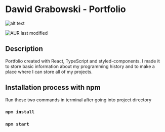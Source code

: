 # Dawid Grabowski - Portfolio

![alt text]('./../public/baner.png')

![AUR last modified](https://img.shields.io/aur/last-modified/dawid-grabowski/portfolio-new)

## Description

Portfolio created with React, TypeScript and styled-components. I made it to store basic information about my programming history and to make a place where I can store all of my projects.

## Installation process with npm

Run these two commands in terminal after going into project directory

### `npm install`

### `npm start`
